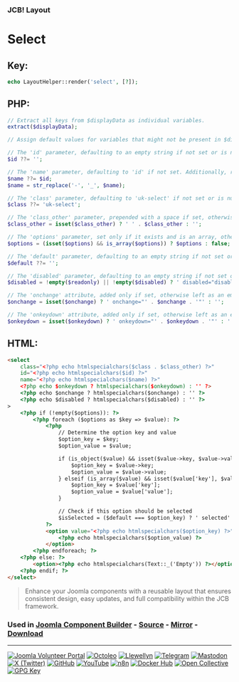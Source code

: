 ### JCB! Layout
# Select

## Key:
```php
echo LayoutHelper::render('select', [?]);
```

## PHP:
```php
// Extract all keys from $displayData as individual variables.
extract($displayData);

// Assign default values for variables that might not be present in $displayData.

// The 'id' parameter, defaulting to an empty string if not set or is null.
$id ??= '';

// The 'name' parameter, defaulting to 'id' if not set. Additionally, replace hyphens with underscores.
$name ??= $id;
$name = str_replace('-', '_', $name);

// The 'class' parameter, defaulting to 'uk-select' if not set or is null.
$class ??= 'uk-select';

// The 'class_other' parameter, prepended with a space if set, otherwise defaulting to an empty string.
$class_other = isset($class_other) ? ' ' . $class_other : '';

// The 'options' parameter, set only if it exists and is an array, otherwise defaults to `false`.
$options = (isset($options) && is_array($options)) ? $options : false;

// The 'default' parameter, defaulting to an empty string if not set or is null.
$default ??= '';

// The 'disabled' parameter, defaulting to an empty string if not set or is null.
$disabled = !empty($readonly) || !empty($disabled) ? ' disabled="disabled"' : '';

// The 'onchange' attribute, added only if set, otherwise left as an empty string.
$onchange = isset($onchange) ? ' onchange="' . $onchange . '"' : '';

// The 'onkeydown' attribute, added only if set, otherwise left as an empty string.
$onkeydown = isset($onkeydown) ? ' onkeydown="' . $onkeydown . '"' : '';
```

## HTML:
```html
<select
	class="<?php echo htmlspecialchars($class . $class_other) ?>" 
	id="<?php echo htmlspecialchars($id) ?>" 
	name="<?php echo htmlspecialchars($name) ?>" 
	<?php echo $onkeydown ? htmlspecialchars($onkeydown) : '' ?>
	<?php echo $onchange ? htmlspecialchars($onchange) : '' ?>
	<?php echo $disabled ? htmlspecialchars($disabled) : '' ?>
>
	<?php if (!empty($options)): ?>
		<?php foreach ($options as $key => $value): ?>
			<?php
				// Determine the option key and value
				$option_key = $key;
				$option_value = $value;

				if (is_object($value) && isset($value->key, $value->value)) {
					$option_key = $value->key;
					$option_value = $value->value;
				} elseif (is_array($value) && isset($value['key'], $value['value'])) {
					$option_key = $value['key'];
					$option_value = $value['value'];
				}

				// Check if this option should be selected
				$isSelected = ($default === $option_key) ? ' selected' : '';
			?>
			<option value="<?php echo htmlspecialchars($option_key) ?>"<?php echo $isSelected ?>>
				<?php echo htmlspecialchars($option_value) ?>
			</option>
		<?php endforeach; ?>
	<?php else: ?>
		<option><?php echo htmlspecialchars(Text::_('Empty')) ?></option>
	<?php endif; ?>
</select>
```

> Enhance your Joomla components with a reusable layout that ensures consistent design, easy updates, and full compatibility within the JCB framework.

### Used in [Joomla Component Builder](https://www.joomlacomponentbuilder.com) - [Source](https://git.vdm.dev/joomla/Component-Builder) - [Mirror](https://github.com/vdm-io/Joomla-Component-Builder) - [Download](https://git.vdm.dev/joomla/pkg-component-builder/releases)

---
[![Joomla Volunteer Portal](https://img.shields.io/badge/-Joomla-gold?logo=joomla)](https://volunteers.joomla.org/joomlers/1396-llewellyn-van-der-merwe "Join Llewellyn on the Joomla Volunteer Portal: Shaping the Future Together!") [![Octoleo](https://img.shields.io/badge/-Octoleo-black?logo=linux)](https://git.vdm.dev/octoleo "--quiet") [![Llewellyn](https://img.shields.io/badge/-Llewellyn-ffffff?logo=gitea)](https://git.vdm.dev/Llewellyn "Collaborate and Innovate with Llewellyn on Git: Building a Better Code Future!") [![Telegram](https://img.shields.io/badge/-Telegram-blue?logo=telegram)](https://t.me/Joomla_component_builder "Join Llewellyn and the Community on Telegram: Building Joomla Components Together!") [![Mastodon](https://img.shields.io/badge/-Mastodon-9e9eec?logo=mastodon)](https://joomla.social/@llewellyn "Connect and Engage with Llewellyn on Joomla Social: Empowering Communities, One Post at a Time!") [![X (Twitter)](https://img.shields.io/badge/-X-black?logo=x)](https://x.com/llewellynvdm "Join the Conversation with Llewellyn on X: Where Ideas Take Flight!") [![GitHub](https://img.shields.io/badge/-GitHub-181717?logo=github)](https://github.com/Llewellynvdm "Build, Innovate, and Thrive with Llewellyn on GitHub: Turning Ideas into Impact!") [![YouTube](https://img.shields.io/badge/-YouTube-ff0000?logo=youtube)](https://www.youtube.com/@OctoYou "Explore, Learn, and Create with Llewellyn on YouTube: Your Gateway to Inspiration!") [![n8n](https://img.shields.io/badge/-n8n-black?logo=n8n)](https://n8n.io/creators/octoleo "Effortless Automation and Impactful Workflows with Llewellyn on n8n!") [![Docker Hub](https://img.shields.io/badge/-Docker-grey?logo=docker)](https://hub.docker.com/u/llewellyn "Llewellyn on Docker: Containerize Your Creativity!") [![Open Collective](https://img.shields.io/badge/-Donate-green?logo=opencollective)](https://opencollective.com/joomla-component-builder "Donate towards JCB: Help Llewellyn financially so he can continue developing this great tool!") [![GPG Key](https://img.shields.io/badge/-GPG-blue?logo=gnupg)](https://git.vdm.dev/Llewellyn/gpg "Unlock Trust and Security with Llewellyn's GPG Key: Your Gateway to Verified Connections!")